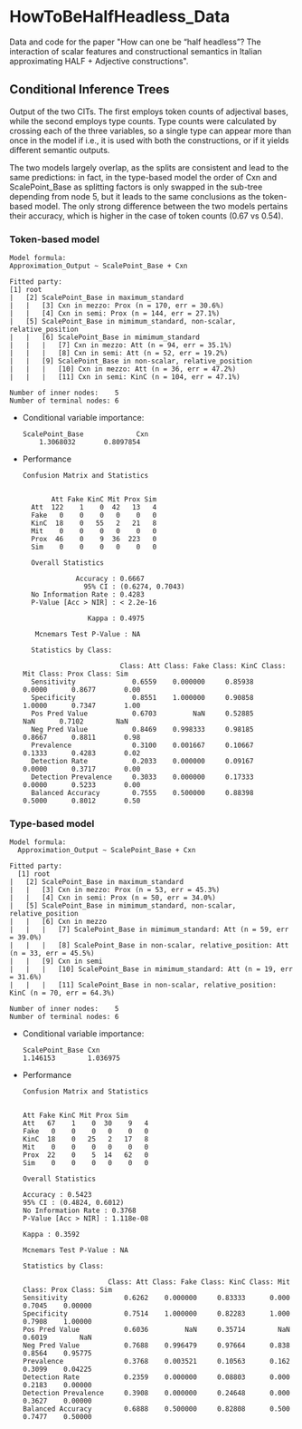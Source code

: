 # HowToBeHalfHeadless_Data
Data and code for the paper "How can one be “half headless”?  The interaction of scalar features and constructional semantics in Italian approximating HALF + Adjective constructions".

## Conditional Inference Trees
Output of the two CITs. The first employs token counts of adjectival bases, while the second employs type counts. Type counts were calculated by crossing each of the three variables, so a single type can appear more than once in the model if i.e., it is used with both the constructions, or if it yields different semantic outputs.

The two models largely overlap, as the splits are consistent and lead to the same predictions: in fact, in the type-based model the order of Cxn and ScalePoint_Base as splitting factors is only swapped in the sub-tree depending from node 5, but it leads to the same conclusions as the token-based model. The only strong difference between the two models pertains their accuracy, which is higher in the case of token counts (0.67 vs 0.54).


### Token-based model

```
Model formula:
Approximation_Output ~ ScalePoint_Base + Cxn

Fitted party:
[1] root
|   [2] ScalePoint_Base in maximum_standard
|   |   [3] Cxn in mezzo: Prox (n = 170, err = 30.6%)
|   |   [4] Cxn in semi: Prox (n = 144, err = 27.1%)
|   [5] ScalePoint_Base in mimimum_standard, non-scalar, relative_position
|   |   [6] ScalePoint_Base in mimimum_standard
|   |   |   [7] Cxn in mezzo: Att (n = 94, err = 35.1%)
|   |   |   [8] Cxn in semi: Att (n = 52, err = 19.2%)
|   |   [9] ScalePoint_Base in non-scalar, relative_position
|   |   |   [10] Cxn in mezzo: Att (n = 36, err = 47.2%)
|   |   |   [11] Cxn in semi: KinC (n = 104, err = 47.1%)

Number of inner nodes:    5
Number of terminal nodes: 6
```

- Conditional variable importance:

  ```
  ScalePoint_Base             Cxn 
      1.3068032       0.8097854

  ```

  
- Performance

  ```
  Confusion Matrix and Statistics
  
        
         Att Fake KinC Mit Prox Sim
    Att  122    1    0  42   13   4
    Fake   0    0    0   0    0   0
    KinC  18    0   55   2   21   8
    Mit    0    0    0   0    0   0
    Prox  46    0    9  36  223   0
    Sim    0    0    0   0    0   0
  
    Overall Statistics
                                          
               Accuracy : 0.6667          
                 95% CI : (0.6274, 0.7043)
    No Information Rate : 0.4283          
    P-Value [Acc > NIR] : < 2.2e-16       
                                          
                  Kappa : 0.4975          
                                          
     Mcnemars Test P-Value : NA              
    
    Statistics by Class:
      
                          Class: Att Class: Fake Class: KinC Class: Mit Class: Prox Class: Sim
    Sensitivity              0.6559    0.000000     0.85938     0.0000      0.8677       0.00
    Specificity              0.8551    1.000000     0.90858     1.0000      0.7347       1.00
    Pos Pred Value           0.6703         NaN     0.52885        NaN      0.7102        NaN
    Neg Pred Value           0.8469    0.998333     0.98185     0.8667      0.8811       0.98
    Prevalence               0.3100    0.001667     0.10667     0.1333      0.4283       0.02
    Detection Rate           0.2033    0.000000     0.09167     0.0000      0.3717       0.00
    Detection Prevalence     0.3033    0.000000     0.17333     0.0000      0.5233       0.00
    Balanced Accuracy        0.7555    0.500000     0.88398     0.5000      0.8012       0.50
  ```

### Type-based model


```
Model formula:
  Approximation_Output ~ ScalePoint_Base + Cxn

Fitted party:
  [1] root
|   [2] ScalePoint_Base in maximum_standard
|   |   [3] Cxn in mezzo: Prox (n = 53, err = 45.3%)
|   |   [4] Cxn in semi: Prox (n = 50, err = 34.0%)
|   [5] ScalePoint_Base in mimimum_standard, non-scalar, relative_position
|   |   [6] Cxn in mezzo
|   |   |   [7] ScalePoint_Base in mimimum_standard: Att (n = 59, err = 39.0%)
|   |   |   [8] ScalePoint_Base in non-scalar, relative_position: Att (n = 33, err = 45.5%)
|   |   [9] Cxn in semi
|   |   |   [10] ScalePoint_Base in mimimum_standard: Att (n = 19, err = 31.6%)
|   |   |   [11] ScalePoint_Base in non-scalar, relative_position: KinC (n = 70, err = 64.3%)

Number of inner nodes:    5
Number of terminal nodes: 6

```


- Conditional variable importance:

  ```
  ScalePoint_Base Cxn 
  1.146153        1.036975 
  ```

  
- Performance

  ```
  Confusion Matrix and Statistics


  Att Fake KinC Mit Prox Sim
  Att   67    1    0  30    9   4
  Fake   0    0    0   0    0   0
  KinC  18    0   25   2   17   8
  Mit    0    0    0   0    0   0
  Prox  22    0    5  14   62   0
  Sim    0    0    0   0    0   0
  
  Overall Statistics
  
  Accuracy : 0.5423          
  95% CI : (0.4824, 0.6012)
  No Information Rate : 0.3768          
  P-Value [Acc > NIR] : 1.118e-08       
  
  Kappa : 0.3592          
  
  Mcnemars Test P-Value : NA              
  
  Statistics by Class:
  
                       Class: Att Class: Fake Class: KinC Class: Mit Class: Prox Class: Sim
  Sensitivity              0.6262    0.000000     0.83333      0.000      0.7045    0.00000
  Specificity              0.7514    1.000000     0.82283      1.000      0.7908    1.00000
  Pos Pred Value           0.6036         NaN     0.35714        NaN      0.6019        NaN
  Neg Pred Value           0.7688    0.996479     0.97664      0.838      0.8564    0.95775
  Prevalence               0.3768    0.003521     0.10563      0.162      0.3099    0.04225
  Detection Rate           0.2359    0.000000     0.08803      0.000      0.2183    0.00000
  Detection Prevalence     0.3908    0.000000     0.24648      0.000      0.3627    0.00000
  Balanced Accuracy        0.6888    0.500000     0.82808      0.500      0.7477    0.50000

  ```
